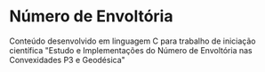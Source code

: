 # Número de Envoltória
Conteúdo desenvolvido em linguagem C para trabalho de iniciação científica "Estudo e Implementações do Número de Envoltória nas Convexidades P3 e Geodésica"
